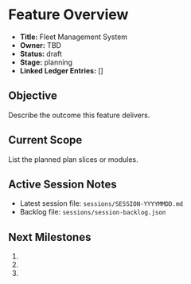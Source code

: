 # Feature Overview

- **Title:** Fleet Management System
- **Owner:** TBD
- **Status:** draft
- **Stage:** planning
- **Linked Ledger Entries:** []

## Objective

Describe the outcome this feature delivers.

## Current Scope

List the planned plan slices or modules.

## Active Session Notes

- Latest session file: `sessions/SESSION-YYYYMMDD.md`
- Backlog file: `sessions/session-backlog.json`

## Next Milestones

1. 
2. 
3. 
